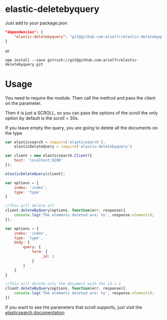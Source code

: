 # elastic-deletebyquery

Just add to your package.json

```json
"dependencies": {
    "elastic-deletebyquery": "git@github.com:arielfr/elastic-deletebyquery.git"
}
```

or

```
npm install --save git+ssh://git@github.com:arielfr/elastic-deletebyquery.git
```

# Usage

You need to require the module. Then call the method and pass the client on the parameter.

Then it is just a SCROLL, so you can pass the options of the scroll the only option by default is the scroll = 30s.

If you leave empty the query, you are going to delete all the documents on the type

```javascript
var elasticsearch = require('elasticsearch'),
    elasticDeleteQuery = require('elastic-deletebyquery')

var client = new elasticsearch.Client({
    host: 'localhost:9200'
});

elasticDeleteQuery(client);

var options = {
    index: 'index',
    type: 'type'
}

//This will delete all
client.deleteByQuery(options, function(err, response){
    console.log('The elements deleted are: %s', response.elements);
});

var options = {
    index: 'index',
    type: 'type',
    body: {
        query: {
            term: {
                _id: 1
            }
        }
    }
}

//This will delete only the document with the id = 1
client.deleteByQuery(options, function(err, response){
    console.log('The elements deleted are: %s', response.elements);
})
```

If you want to see the parameters that scroll supports, just visit the [elasticsearch documentation](https://www.elastic.co/guide/en/elasticsearch/reference/2.3/search-request-scroll.html)